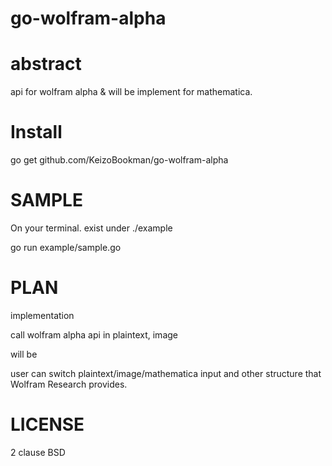 go-wolfram-alpha
====

abstract
====

api for wolfram alpha & will be implement for mathematica.



Install
====

go get github.com/KeizoBookman/go-wolfram-alpha

SAMPLE
====

On your terminal.
exist under ./example

go run example/sample.go

PLAN
====
implementation

call wolfram alpha api in plaintext, image

will be

user can switch plaintext/image/mathematica input and other structure that Wolfram Research provides.

LICENSE
====
2 clause BSD
